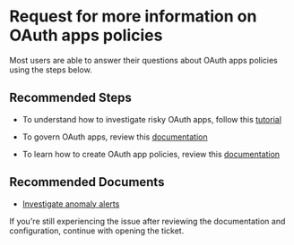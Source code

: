 <properties
  pagetitle="Request for more information on OAuth apps policies"
  service=""
  resource=""
  ms.author="nagrand"
  selfhelptype="Generic"
  supporttopicids="32728998"
  productpesids="16031,17274"
  cloudenvironments="public, fairfax, mooncake, blackforest, ussec, usnat"
  disableclouds=""
  articleid="b89cf142-0851-401e-95e4-fdb9b4d9cf19"
  ownershipid="CloudAppSecurity_API" />
# Request for more information on OAuth apps policies

Most users are able to answer their questions about OAuth apps policies using the steps below.

## **Recommended Steps**

* To understand how to investigate risky OAuth apps, follow this [tutorial](https://docs.microsoft.com/cloud-app-security/investigate-risky-oauth) 

* To govern OAuth apps, review this [documentation](https://docs.microsoft.com/cloud-app-security/manage-app-permissions)

* To learn how to create OAuth app policies, review this [documentation](https://docs.microsoft.com/cloud-app-security/app-permission-policy) 


## **Recommended Documents**

- [Investigate anomaly alerts](https://docs.microsoft.com/cloud-app-security/investigate-anomaly-alerts)

If you're still experiencing the issue after reviewing the documentation and configuration, continue with opening the ticket.
